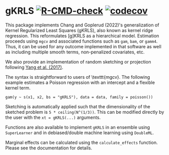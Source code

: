 # gKRLS [![R-CMD-check](https://github.com/mgoplerud/gKRLS/workflows/R-CMD-check/badge.svg)](https://github.com/mgoplerud/gKRLS/actions) [![codecov](https://codecov.io/gh/mgoplerud/gKRLS/branch/cran/graph/badge.svg?token=U22YCB3LPU)](https://codecov.io/gh/mgoplerud/gKRLS)

This package implements Chang and Goplerud (2022)'s generalization of Kernel Regularized Least Squares (gKRLS), also known as kernel ridge regression. This reformulates [g]KRLS as a hierarchical model. Estimation proceeds using `mgcv` and associated functions such as `gam`, `bam`, or `gamm4`. Thus, it can be used for any outcome implemented in that software as well as including multiple smooth terms, non-penalized covariates, etc.

We also provide an implementation of random sketching or projection following [Yang et al. (2017)](https://doi.org/10.1214/16-AOS1472).

The syntax is straightforward to users of \texttt{mgcv}. The following example estimates a Poisson regression with an intercept and a flexible kernel term.

```
gam(y ~ s(x1, x2, bs = "gKRLS"), data = data, family = poisson())
 ```

Sketching is automatically applied such that the dimensionality of the sketched problem is `5 * ceiling(N^(1/3))`. This can be modified directly by the user with the `xt = gKRLS(...)` arguments.

Functions are also available to implement `gKRLS` in an ensemble using `SuperLearner` and in debiased/double machine learning using `DoubleML`.

Marginal effects can be calculated using the `calculate_effects` function. Please see the documentation for details.